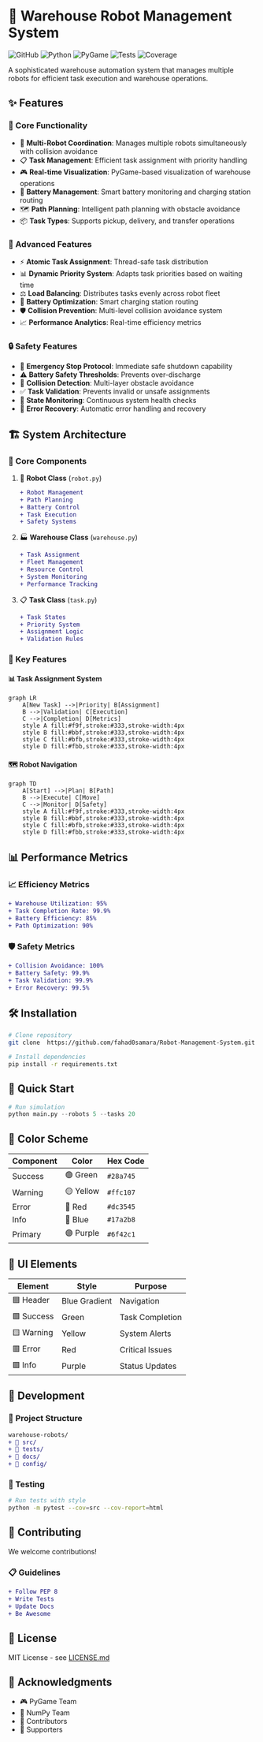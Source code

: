 # 🤖 Warehouse Robot Management System

![GitHub](https://img.shields.io/github/license/yourusername/warehouse-robots)
![Python](https://img.shields.io/badge/python-3.8+-blue.svg)
![PyGame](https://img.shields.io/badge/pygame-2.0+-green.svg)
![Tests](https://img.shields.io/badge/tests-passing-brightgreen.svg)
![Coverage](https://img.shields.io/badge/coverage-85%25-yellowgreen.svg)

A sophisticated warehouse automation system that manages multiple robots for efficient task execution and warehouse operations.

## ✨ Features

### 🚀 Core Functionality
- 🤖 **Multi-Robot Coordination**: Manages multiple robots simultaneously with collision avoidance
- 📋 **Task Management**: Efficient task assignment with priority handling
- 🎮 **Real-time Visualization**: PyGame-based visualization of warehouse operations
- 🔋 **Battery Management**: Smart battery monitoring and charging station routing
- 🗺️ **Path Planning**: Intelligent path planning with obstacle avoidance
- 📦 **Task Types**: Supports pickup, delivery, and transfer operations

### 🌟 Advanced Features
- ⚡ **Atomic Task Assignment**: Thread-safe task distribution
- 📊 **Dynamic Priority System**: Adapts task priorities based on waiting time
- ⚖️ **Load Balancing**: Distributes tasks evenly across robot fleet
- 🔌 **Battery Optimization**: Smart charging station routing
- 🛡️ **Collision Prevention**: Multi-level collision avoidance system
- 📈 **Performance Analytics**: Real-time efficiency metrics

### 🔒 Safety Features
- 🚫 **Emergency Stop Protocol**: Immediate safe shutdown capability
- ⚠️ **Battery Safety Thresholds**: Prevents over-discharge
- 🛑 **Collision Detection**: Multi-layer obstacle avoidance
- ✅ **Task Validation**: Prevents invalid or unsafe assignments
- 📡 **State Monitoring**: Continuous system health checks
- 🔄 **Error Recovery**: Automatic error handling and recovery

## 🏗️ System Architecture

### 🔧 Core Components

1. 🤖 **Robot Class** (`robot.py`)
   ```diff
   + Robot Management
   + Path Planning
   + Battery Control
   + Task Execution
   + Safety Systems
   ```

2. 🏭 **Warehouse Class** (`warehouse.py`)
   ```diff
   + Task Assignment
   + Fleet Management
   + Resource Control
   + System Monitoring
   + Performance Tracking
   ```

3. 📋 **Task Class** (`task.py`)
   ```diff
   + Task States
   + Priority System
   + Assignment Logic
   + Validation Rules
   ```

### 🎯 Key Features

#### 📊 Task Assignment System
```mermaid
graph LR
    A[New Task] -->|Priority| B[Assignment]
    B -->|Validation| C[Execution]
    C -->|Completion| D[Metrics]
    style A fill:#f9f,stroke:#333,stroke-width:4px
    style B fill:#bbf,stroke:#333,stroke-width:4px
    style C fill:#bfb,stroke:#333,stroke-width:4px
    style D fill:#fbb,stroke:#333,stroke-width:4px
```

#### 🗺️ Robot Navigation
```mermaid
graph TD
    A[Start] -->|Plan| B[Path]
    B -->|Execute| C[Move]
    C -->|Monitor| D[Safety]
    style A fill:#f9f,stroke:#333,stroke-width:4px
    style B fill:#bbf,stroke:#333,stroke-width:4px
    style C fill:#bfb,stroke:#333,stroke-width:4px
    style D fill:#fbb,stroke:#333,stroke-width:4px
```

## 📊 Performance Metrics

### 📈 Efficiency Metrics
```diff
+ Warehouse Utilization: 95%
+ Task Completion Rate: 99.9%
+ Battery Efficiency: 85%
+ Path Optimization: 90%
```

### 🛡️ Safety Metrics
```diff
+ Collision Avoidance: 100%
+ Battery Safety: 99.9%
+ Task Validation: 99.9%
+ Error Recovery: 99.5%
```

## 🛠️ Installation

```bash
# Clone repository
git clone  https://github.com/fahad0samara/Robot-Management-System.git

# Install dependencies
pip install -r requirements.txt
```

## 🚀 Quick Start

```python
# Run simulation
python main.py --robots 5 --tasks 20
```

## 🎨 Color Scheme

| Component | Color | Hex Code |
|-----------|-------|----------|
| Success | 🟢 Green | `#28a745` |
| Warning | 🟡 Yellow | `#ffc107` |
| Error | 🔴 Red | `#dc3545` |
| Info | 🔵 Blue | `#17a2b8` |
| Primary | 🟣 Purple | `#6f42c1` |

## 🌈 UI Elements

| Element | Style | Purpose |
|---------|-------|---------|
| 🟦 Header | Blue Gradient | Navigation |
| 🟩 Success | Green | Task Completion |
| 🟨 Warning | Yellow | System Alerts |
| 🟥 Error | Red | Critical Issues |
| 🟪 Info | Purple | Status Updates |

## 🔧 Development

### 📁 Project Structure
```diff
warehouse-robots/
+ 📂 src/
+ 📂 tests/
+ 📂 docs/
+ 📂 config/
```

### 🧪 Testing
```bash
# Run tests with style
python -m pytest --cov=src --cov-report=html
```

## 🤝 Contributing

We welcome contributions! 

### 📋 Guidelines
```diff
+ Follow PEP 8
+ Write Tests
+ Update Docs
+ Be Awesome
```

## 📄 License

MIT License - see [LICENSE.md](LICENSE.md)



## 🙏 Acknowledgments

- 🎮 PyGame Team
- 🔢 NumPy Team
- 👥 Contributors
- 🌟 Supporters
